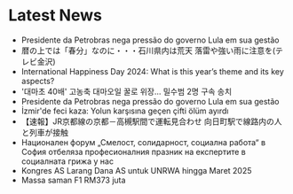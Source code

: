 # Latest News
-  Presidente da Petrobras nega pressão do governo Lula em sua gestão
-  暦の上では「春分」なのに・・・石川県内は荒天 落雷や強い雨に注意を(テレビ金沢)
-  International Happiness Day 2024: What is this year’s theme and its key aspects?
-  '대마초 40배' 고농축 대마오일 꿀로 위장… 밀수범 2명 구속 송치
-  Presidente da Petrobras nega pressão do governo Lula em sua gestão
-  İzmir'de feci kaza: Yolun karşısına geçen çifti ölüm ayırdı
-  【速報】JR京都線の京都－高槻駅間で運転見合わせ 向日町駅で線路内の人と列車が接触
-  Национален форум „Смелост, солидарност, социална работа“ в София отбеляза професионалния празник на експертите в социалната грижа у нас
-  Kongres AS Larang Dana AS untuk UNRWA hingga Maret 2025
-  Massa saman F1 RM373 juta
